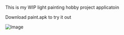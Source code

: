 This is my WIP light painting hobby project applicatoin

Download paint.apk to try it out


![Image](https://github.com/user-attachments/assets/c2707af0-3e83-4c97-a4c1-4f525759715e)
